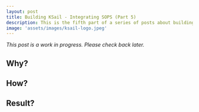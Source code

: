 ```yaml
---
layout: post
title: Building KSail - Integrating SOPS (Part 5)
description: This is the fifth part of a series of posts about building KSail, a tool for enabling better local Kubernetes development.
image: 'assets/images/ksail-logo.jpeg'
---
```


*This post is a work in progress. Please check back later.*

## Why?

## How?

## Result?
